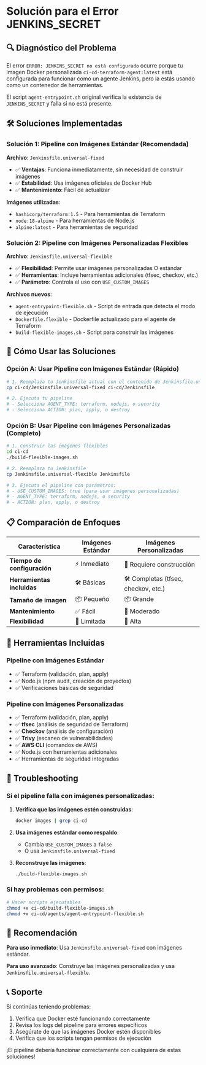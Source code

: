 # Solución para el Error JENKINS_SECRET

## 🔍 Diagnóstico del Problema

El error `ERROR: JENKINS_SECRET no está configurado` ocurre porque tu imagen Docker personalizada `ci-cd-terraform-agent:latest` está configurada para funcionar como un agente Jenkins, pero la estás usando como un contenedor de herramientas.

El script `agent-entrypoint.sh` original verifica la existencia de `JENKINS_SECRET` y falla si no está presente.

## 🛠️ Soluciones Implementadas

### Solución 1: Pipeline con Imágenes Estándar (Recomendada)

**Archivo**: `Jenkinsfile.universal-fixed`

- ✅ **Ventajas**: Funciona inmediatamente, sin necesidad de construir imágenes
- ✅ **Estabilidad**: Usa imágenes oficiales de Docker Hub
- ✅ **Mantenimiento**: Fácil de actualizar

**Imágenes utilizadas**:
- `hashicorp/terraform:1.5` - Para herramientas de Terraform
- `node:18-alpine` - Para herramientas de Node.js
- `alpine:latest` - Para herramientas de seguridad

### Solución 2: Pipeline con Imágenes Personalizadas Flexibles

**Archivo**: `Jenkinsfile.universal-flexible`

- ✅ **Flexibilidad**: Permite usar imágenes personalizadas O estándar
- ✅ **Herramientas**: Incluye herramientas adicionales (tfsec, checkov, etc.)
- ✅ **Parámetro**: Controla el uso con `USE_CUSTOM_IMAGES`

**Archivos nuevos**:
- `agent-entrypoint-flexible.sh` - Script de entrada que detecta el modo de ejecución
- `Dockerfile.flexible` - Dockerfile actualizado para el agente de Terraform
- `build-flexible-images.sh` - Script para construir las imágenes

## 🚀 Cómo Usar las Soluciones

### Opción A: Usar Pipeline con Imágenes Estándar (Rápido)

```bash
# 1. Reemplaza tu Jenkinsfile actual con el contenido de Jenkinsfile.universal-fixed
cp ci-cd/Jenkinsfile.universal-fixed ci-cd/Jenkinsfile

# 2. Ejecuta tu pipeline
# - Selecciona AGENT_TYPE: terraform, nodejs, o security
# - Selecciona ACTION: plan, apply, o destroy
```

### Opción B: Usar Pipeline con Imágenes Personalizadas (Completo)

```bash
# 1. Construir las imágenes flexibles
cd ci-cd
./build-flexible-images.sh

# 2. Reemplaza tu Jenkinsfile
cp Jenkinsfile.universal-flexible Jenkinsfile

# 3. Ejecuta el pipeline con parámetros:
# - USE_CUSTOM_IMAGES: true (para usar imágenes personalizadas)
# - AGENT_TYPE: terraform, nodejs, o security
# - ACTION: plan, apply, o destroy
```

## 📋 Comparación de Enfoques

| Característica | Imágenes Estándar | Imágenes Personalizadas |
|---|---|---|
| **Tiempo de configuración** | ⚡ Inmediato | 🔨 Requiere construcción |
| **Herramientas incluidas** | 🛠️ Básicas | 🛠️ Completas (tfsec, checkov, etc.) |
| **Tamaño de imagen** | 📦 Pequeño | 📦 Grande |
| **Mantenimiento** | ✅ Fácil | 🔧 Moderado |
| **Flexibilidad** | 🎯 Limitada | 🎯 Alta |

## 🔧 Herramientas Incluidas

### Pipeline con Imágenes Estándar
- ✅ Terraform (validación, plan, apply)
- ✅ Node.js (npm audit, creación de proyectos)
- ✅ Verificaciones básicas de seguridad

### Pipeline con Imágenes Personalizadas
- ✅ Terraform (validación, plan, apply)
- ✅ **tfsec** (análisis de seguridad de Terraform)
- ✅ **Checkov** (análisis de configuración)
- ✅ **Trivy** (escaneo de vulnerabilidades)
- ✅ **AWS CLI** (comandos de AWS)
- ✅ Node.js con herramientas adicionales
- ✅ Herramientas de seguridad integradas

## 🚨 Troubleshooting

### Si el pipeline falla con imágenes personalizadas:

1. **Verifica que las imágenes estén construidas**:
   ```bash
   docker images | grep ci-cd
   ```

2. **Usa imágenes estándar como respaldo**:
   - Cambia `USE_CUSTOM_IMAGES` a `false`
   - O usa `Jenkinsfile.universal-fixed`

3. **Reconstruye las imágenes**:
   ```bash
   ./build-flexible-images.sh
   ```

### Si hay problemas con permisos:

```bash
# Hacer scripts ejecutables
chmod +x ci-cd/build-flexible-images.sh
chmod +x ci-cd/agents/agent-entrypoint-flexible.sh
```

## 🎯 Recomendación

**Para uso inmediato**: Usa `Jenkinsfile.universal-fixed` con imágenes estándar.

**Para uso avanzado**: Construye las imágenes personalizadas y usa `Jenkinsfile.universal-flexible`.

## 📞 Soporte

Si continúas teniendo problemas:

1. Verifica que Docker esté funcionando correctamente
2. Revisa los logs del pipeline para errores específicos
3. Asegúrate de que las imágenes Docker estén disponibles
4. Verifica que los scripts tengan permisos de ejecución

¡El pipeline debería funcionar correctamente con cualquiera de estas soluciones!
